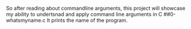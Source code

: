 So after reading about commandline arguments, this project will showcase my ability to undertsnad and apply command line arguments in C
##0-whatsmyname.c
It prints the name of the program. 